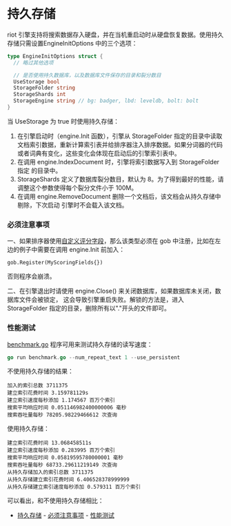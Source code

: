 持久存储
====

riot 引擎支持将搜索数据存入硬盘，并在当机重启动时从硬盘恢复数据。使用持久存储只需设置EngineInitOptions 中的三个选项：

```go
type EngineInitOptions struct {
  // 略过其他选项

  // 是否使用持久数据库，以及数据库文件保存的目录和裂分数目
  UseStorage bool
  StorageFolder string
  StorageShards int
  StorageEngine string // bg: badger, lbd: leveldb, bolt: bolt
}
```

当 UseStorage 为 true 时使用持久存储：

1. 在引擎启动时（engine.Init 函数），引擎从 StorageFolder 指定的目录中读取
文档索引数据，重新计算索引表并给排序器注入排序数据。如果分词器的代码
或者词典有变化，这些变化会体现在启动后的引擎索引表中。
2. 在调用 engine.IndexDocument 时，引擎将索引数据写入到 StorageFolder 指定
的目录中。
3. StorageShards 定义了数据库裂分数目，默认为 8。为了得到最好的性能，请调整这个参数使得每个裂分文件小于 100M。
4. 在调用 engine.RemoveDocument 删除一个文档后，该文档会从持久存储中剔除，下次启动
引擎时不会载入该文档。


### 必须注意事项

一、如果排序器使用[自定义评分字段](/docs/zh/custom_scoring_criteria.md)，那么该类型必须在 gob 中注册，比如在左边的例子中需要在调用 engine.Init 前加入：
```
gob.Register(MyScoringFields{})
```
否则程序会崩溃。

二、在引擎退出时请使用 engine.Close() 来关闭数据库，如果数据库未关闭，数据库文件会被锁定，
这会导致引擎重启失败。解锁的方法是，进入 StorageFolder 指定的目录，删除所有以"."开头的文件即可。

### 性能测试

[benchmark.go](/examples/benchmark.go) 程序可用来测试持久存储的读写速度：

```go
go run benchmark.go --num_repeat_text 1 --use_persistent
```

不使用持久存储的结果：

```
加入的索引总数 3711375
建立索引花费时间 3.159781129s
建立索引速度每秒添加 1.174567 百万个索引
搜索平均响应时间 0.051146982400000006 毫秒
搜索吞吐量每秒 78205.98229466612 次查询
```

使用持久存储：

```
建立索引花费时间 13.068458511s
建立索引速度每秒添加 0.283995 百万个索引
搜索平均响应时间 0.05819595780000001 毫秒
搜索吞吐量每秒 68733.29611219149 次查询
从持久存储加入的索引总数 3711375
从持久存储建立索引花费时间 6.406528378999999
从持久存储建立索引速度每秒添加 0.579311 百万个索引
```

可以看出，和不使用持久存储相比：

- [持久存储](#%E6%8C%81%E4%B9%85%E5%AD%98%E5%82%A8)
        - [必须注意事项](#%E5%BF%85%E9%A1%BB%E6%B3%A8%E6%84%8F%E4%BA%8B%E9%A1%B9)
        - [性能测试](#%E6%80%A7%E8%83%BD%E6%B5%8B%E8%AF%95)

